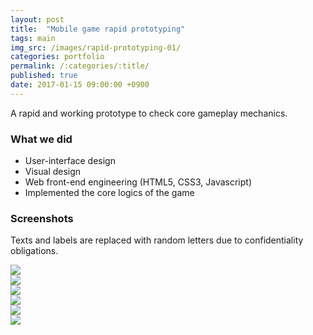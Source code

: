```yaml
---
layout: post
title:  "Mobile game rapid prototyping"
tags: main
img_src: /images/rapid-prototyping-01/
categories: portfolio
permalink: /:categories/:title/
published: true
date: 2017-01-15 09:00:00 +0900
---
```


A rapid and working prototype to check core gameplay mechanics.

### What we did

- User-interface design
- Visual design
- Web front-end engineering (HTML5, CSS3, Javascript)
- Implemented the core logics of the game

### Screenshots

Texts and labels are replaced with random letters due to confidentiality obligations.

<div markdown="0" class="mobile only"><img src="{{ page.img_src }}01.jpg"></div>
<div markdown="0" class="mobile only"><img src="{{ page.img_src }}02.jpg"></div>
<div markdown="0" class="mobile only"><img src="{{ page.img_src }}03.jpg"></div>
<div markdown="0" class="mobile only"><img src="{{ page.img_src }}04.jpg"></div>
<div markdown="0" class="mobile only"><img src="{{ page.img_src }}05.jpg"></div>
<div markdown="0" class="mobile only"><img src="{{ page.img_src }}06.jpg"></div>